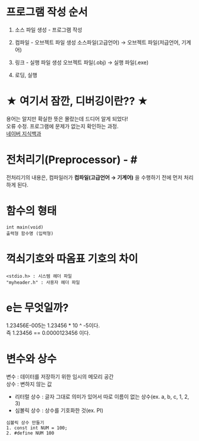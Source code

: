 # 프로그램 작성 순서

1. 소스 파일 생성 - 프로그램 작성

2. 컴파일 - 오브젝트 파일 생성
소스파일(고급언어) → 오브젝트 파일(저급언어, 기계어)

3. 링크 - 실행 파일 생성
오브젝트 파일(.obj) → 실행 파일(.exe)

4. 로딩, 실행


# ★ 여기서 잠깐, 디버깅이란?? ★
용어는 알지만 확실한 뜻은 몰랐는데 드디어 알게 되었다!    
오류 수정. 프로그램에 문제가 없는지 확인하는 과정.    
[네이버 지식백과](https://terms.naver.com/entry.nhn?docId=820209&cid=42344&categoryId=42344)



# 전처리기(Preprocessor) - \#
전처리기의 내용은, 컴파일러가 **컴파일(고급언어 → 기계어)** 을 수행하기 전에 먼저 처리하게 된다.



# 함수의 형태
```
int main(void)
출력형 함수명 (입력형)
```


# 꺽쇠기호와 따옴표 기호의 차이
```
<stdio.h> : 시스템 헤더 파일
"myheader.h" : 사용자 헤더 파일
```


# e는 무엇일까?
1.23456E-005는 1.23456 * 10 ^ -5이다.    
즉 1.23456 == 0.0000123456 이다.


# 변수와 상수
변수 : 데이터를 저장하기 위한 임시의 메모리 공간    
상수 : 변하지 않는 값    
- 리터럴 상수 : 글자 그대로 의미가 있어서 따로 이름이 없는 상수(ex. a, b, c, 1, 2, 3)
- 심볼릭 상수 : 상수를 기호화한 것(ex. PI)
```
심볼릭 상수 만들기
1. const int NUM = 100;
2. #define NUM 100
```